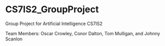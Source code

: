 # CS7IS2_GroupProject
Group Project for Artificial Intelligence CS7IS2

Team Members: Oscar Crowley, Conor Dalton, Tom Mulligan, and Johnny Scanlon
